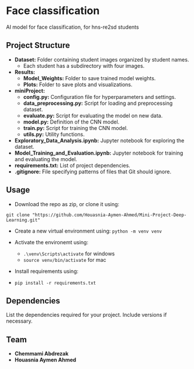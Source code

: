 # Face classification

AI model for face classification, for hns-re2sd students

## Project Structure

- **Dataset:** Folder containing student images organized by student names.
  - Each student has a subdirectory with four images.
- **Results:**
  - **Model_Weights:** Folder to save trained model weights.
  - **Plots:** Folder to save plots and visualizations.
- **miniProject:**
  - **config.py:** Configuration file for hyperparameters and settings.
  - **data_preprocessing.py:** Script for loading and preprocessing dataset.
  - **evaluate.py:** Script for evaluating the model on new data.
  - **model.py:** Definition of the CNN model.
  - **train.py:** Script for training the CNN model.
  - **utils.py:** Utility functions.
- **Exploratory_Data_Analysis.ipynb:** Jupyter notebook for exploring the dataset.
- **Model_Training_and_Evaluation.ipynb:** Jupyter notebook for training and evaluating the model.
- **requirements.txt:** List of project dependencies.
- **.gitignore:** File specifying patterns of files that Git should ignore.

## Usage

- Download the repo as zip, or clone it using:

`git clone "https://github.com/Houasnia-Aymen-Ahmed/Mini-Project-Deep-Learning.git"`

- Create a new virtual environment using:
`python -m venv venv`

- Activate the environemt using:
  - `.\venv\Scripts\activate` for windows
  - `source venv/bin/activate` for mac

- Install requirements using:
- `pip install -r requirements.txt`

## Dependencies

List the dependencies required for your project. Include versions if necessary.

## Team
- **Chemmami Abdrezak**
- **Houasnia Aymen Ahmed**
